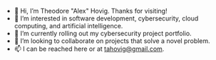 - 👋 Hi, I’m Theodore "Alex" Hovig. Thanks for visiting!
- 👀 I’m interested in software development, cybersecurity, cloud computing, and artificial intelligence.
- 🌱 I’m currently rolling out my cybersecurity project portfolio.
- 💞️ I’m looking to collaborate on projects that solve a novel problem.
- 📫 I can be reached here or at tahovig@gmail.com.
